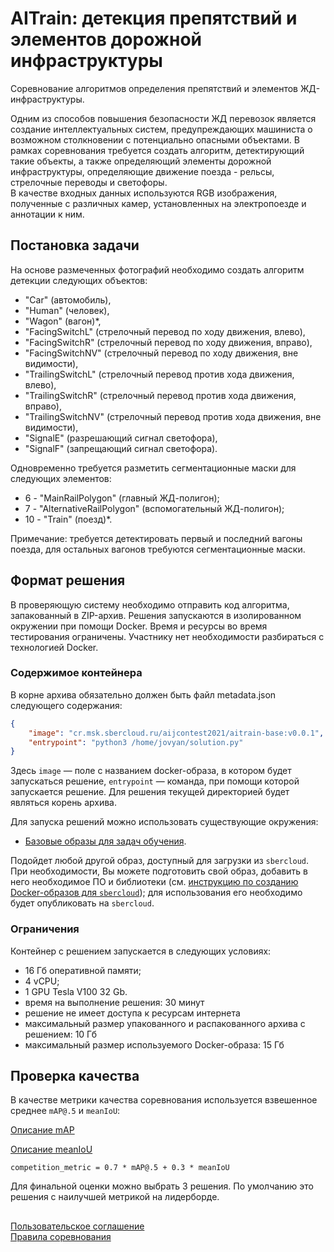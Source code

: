 AITrain: детекция препятствий и элементов дорожной инфраструктуры
=================================

Соревнование алгоритмов определения препятствий и элементов ЖД-инфраструктуры.  

Одним из способов повышения безопасности ЖД перевозок является создание интеллектуальных систем, предупреждающих машиниста о возможном столкновении с потенциально опасными объектами. В рамках соревнования требуется создать алгоритм, детектирующий такие объекты, а также определяющий элементы дорожной инфраструктуры, определяющие движение поезда - рельсы, стрелочные переводы и светофоры.  
В качестве входных данных используются RGB изображения, полученные с различных камер, установленных на электропоезде и аннотации к ним.

## Постановка задачи

На основе размеченных фотографий необходимо создать алгоритм детекции следующих объектов:
- "Car" (автомобиль),
- "Human" (человек),
- "Wagon" (вагон)*,
- "FacingSwitchL" (стрелочный перевод по ходу движения, влево),
- "FacingSwitchR" (стрелочный перевод по ходу движения, вправо),
- "FacingSwitchNV" (стрелочный перевод по ходу движения, вне видимости),
- "TrailingSwitchL" (стрелочный перевод против хода движения, влево),
- "TrailingSwitchR" (стрелочный перевод против хода движения, вправо),
- "TrailingSwitchNV" (стрелочный перевод против хода движения, вне видимости),
- "SignalE" (разрешающий сигнал светофора),
- "SignalF" (запрещающий сигнал светофора).

Одновременно требуется разметить сегментационные маски для следующих элементов:
 - 6 - "MainRailPolygon" (главный ЖД-полигон);
 - 7 - "AlternativeRailPolygon" (вспомогательный ЖД-полигон);
 - 10 - "Train" (поезд)*.

Примечание: требуется детектировать первый и последний вагоны поезда, для остальных вагонов требуются сегментационные маски.


## Формат решения

В проверяющую систему необходимо отправить код алгоритма, запакованный в ZIP-архив. Решения запускаются в изолированном окружении при помощи Docker. Время и ресурсы во время тестирования ограничены. Участнику нет необходимости разбираться с технологией Docker.

### Содержимое контейнера

В корне архива обязательно должен быть файл metadata.json следующего содержания:
```json
{
    "image": "cr.msk.sbercloud.ru/aijcontest2021/aitrain-base:v0.0.1",
    "entrypoint": "python3 /home/jovyan/solution.py"
}
```

Здесь `image` — поле с названием docker-образа, в котором будет запускаться решение, `entrypoint` — команда, при помощи которой запускается решение. Для решения текущей директорией будет являться корень архива. 

Для запуска решений можно использовать существующие окружения:

- [Базовые образы для задач обучения](https://docs.sbercloud.ru/aicloud/mlspace/concepts/environments__basic-images-for-training.html).

Подойдет любой другой образ, доступный для загрузки из `sbercloud`. При необходимости, Вы можете подготовить свой образ, добавить в него необходимое ПО и библиотеки (см. [инструкцию по созданию Docker-образов для `sbercloud`](https://github.com/sberbank-ai/no_fire_with_ai_aij2021/blob/main/sbercloud_instruction.md)); для использования его необходимо будет опубликовать на `sbercloud`.

### Ограничения

Контейнер с решением запускается в следующих условиях:

- 16 Гб оперативной памяти;
- 4 vCPU;
- 1 GPU Tesla V100 32 Gb.
- время на выполнение решения: 30 минут
- решение не имеет доступа к ресурсам интернета
- максимальный размер упакованного и распакованного архива с решением: 10 Гб
- максимальный размер используемого Docker-образа: 15 Гб

## Проверка качества

В качестве метрики качества соревнования используется взвешенное среднее `mAP@.5` и `meanIoU`:

[Описание mAP](https://cocodataset.org/#detection-eval)  

[Описание meanIoU](https://www.tensorflow.org/api_docs/python/tf/keras/metrics/MeanIoU)

```
competition_metric = 0.7 * mAP@.5 + 0.3 * meanIoU
```

Для финальной оценки можно выбрать 3 решения. По умолчанию это решения с наилучшей метрикой на лидерборде.


##
[Пользовательское соглашение](https://api.dsworks.ru/dsworks-transfer/api/v1/public/file/terms_of_use.pdf/download)  
[Правила соревнования](https://api.dsworks.ru/dsworks-transfer/api/v1/public/file/rules.pdf/download)
